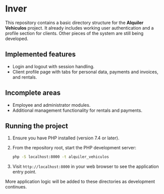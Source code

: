 # Inver

This repository contains a basic directory structure for the **Alquiler Vehiculos** project. It already includes working user authentication and a profile section for clients. Other pieces of the system are still being developed.

## Implemented features

- Login and logout with session handling.
- Client profile page with tabs for personal data, payments and invoices, and rentals.

## Incomplete areas

- Employee and administrator modules.
- Additional management functionality for rentals and payments.

## Running the project

1. Ensure you have PHP installed (version 7.4 or later).
2. From the repository root, start the PHP development server:

   ```bash
   php -S localhost:8000 -t alquiler_vehiculos
   ```

3. Visit `http://localhost:8000` in your web browser to see the application entry point.

More application logic will be added to these directories as development continues.
